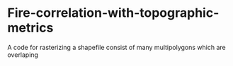 # Fire-correlation-with-topographic-metrics
A code for rasterizing a shapefile consist of many multipolygons which are overlaping
